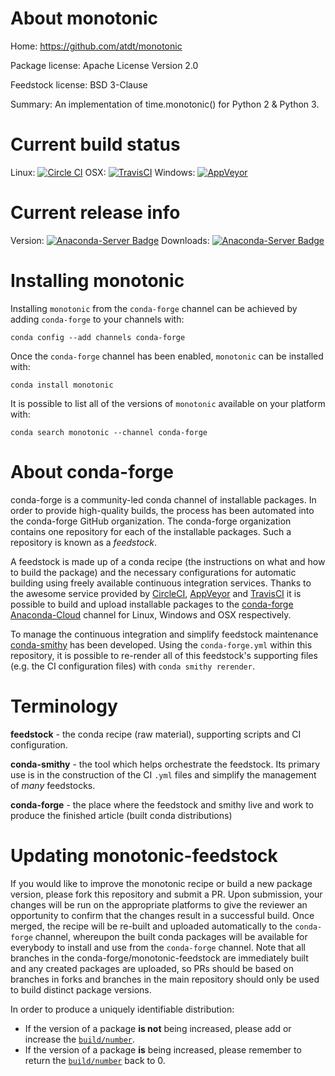 About monotonic
===============

Home: https://github.com/atdt/monotonic

Package license: Apache License Version 2.0

Feedstock license: BSD 3-Clause

Summary: An implementation of time.monotonic() for Python 2 & Python 3.



Current build status
====================

Linux: [![Circle CI](https://circleci.com/gh/conda-forge/monotonic-feedstock.svg?style=shield)](https://circleci.com/gh/conda-forge/monotonic-feedstock)
OSX: [![TravisCI](https://travis-ci.org/conda-forge/monotonic-feedstock.svg?branch=master)](https://travis-ci.org/conda-forge/monotonic-feedstock)
Windows: [![AppVeyor](https://ci.appveyor.com/api/projects/status/github/conda-forge/monotonic-feedstock?svg=True)](https://ci.appveyor.com/project/conda-forge/monotonic-feedstock/branch/master)

Current release info
====================
Version: [![Anaconda-Server Badge](https://anaconda.org/conda-forge/monotonic/badges/version.svg)](https://anaconda.org/conda-forge/monotonic)
Downloads: [![Anaconda-Server Badge](https://anaconda.org/conda-forge/monotonic/badges/downloads.svg)](https://anaconda.org/conda-forge/monotonic)

Installing monotonic
====================

Installing `monotonic` from the `conda-forge` channel can be achieved by adding `conda-forge` to your channels with:

```
conda config --add channels conda-forge
```

Once the `conda-forge` channel has been enabled, `monotonic` can be installed with:

```
conda install monotonic
```

It is possible to list all of the versions of `monotonic` available on your platform with:

```
conda search monotonic --channel conda-forge
```


About conda-forge
=================

conda-forge is a community-led conda channel of installable packages.
In order to provide high-quality builds, the process has been automated into the
conda-forge GitHub organization. The conda-forge organization contains one repository
for each of the installable packages. Such a repository is known as a *feedstock*.

A feedstock is made up of a conda recipe (the instructions on what and how to build
the package) and the necessary configurations for automatic building using freely
available continuous integration services. Thanks to the awesome service provided by
[CircleCI](https://circleci.com/), [AppVeyor](http://www.appveyor.com/)
and [TravisCI](https://travis-ci.org/) it is possible to build and upload installable
packages to the [conda-forge](https://anaconda.org/conda-forge)
[Anaconda-Cloud](http://docs.anaconda.org/) channel for Linux, Windows and OSX respectively.

To manage the continuous integration and simplify feedstock maintenance
[conda-smithy](http://github.com/conda-forge/conda-smithy) has been developed.
Using the ``conda-forge.yml`` within this repository, it is possible to re-render all of
this feedstock's supporting files (e.g. the CI configuration files) with ``conda smithy rerender``.


Terminology
===========

**feedstock** - the conda recipe (raw material), supporting scripts and CI configuration.

**conda-smithy** - the tool which helps orchestrate the feedstock.
                   Its primary use is in the construction of the CI ``.yml`` files
                   and simplify the management of *many* feedstocks.

**conda-forge** - the place where the feedstock and smithy live and work to
                  produce the finished article (built conda distributions)


Updating monotonic-feedstock
============================

If you would like to improve the monotonic recipe or build a new
package version, please fork this repository and submit a PR. Upon submission,
your changes will be run on the appropriate platforms to give the reviewer an
opportunity to confirm that the changes result in a successful build. Once
merged, the recipe will be re-built and uploaded automatically to the
`conda-forge` channel, whereupon the built conda packages will be available for
everybody to install and use from the `conda-forge` channel.
Note that all branches in the conda-forge/monotonic-feedstock are
immediately built and any created packages are uploaded, so PRs should be based
on branches in forks and branches in the main repository should only be used to
build distinct package versions.

In order to produce a uniquely identifiable distribution:
 * If the version of a package **is not** being increased, please add or increase
   the [``build/number``](http://conda.pydata.org/docs/building/meta-yaml.html#build-number-and-string).
 * If the version of a package **is** being increased, please remember to return
   the [``build/number``](http://conda.pydata.org/docs/building/meta-yaml.html#build-number-and-string)
   back to 0.
